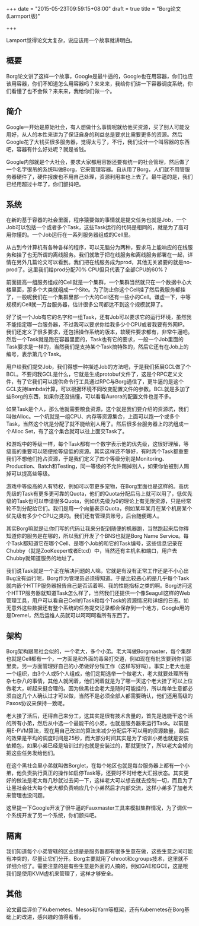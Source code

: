 +++
date = "2015-05-23T09:59:15+08:00"
draft = true
title = "Borg论文(Larmport版)"

+++

Lamport觉得论文太复杂，说应该用一个故事就讲明白。

## 概要

Borg论文讲了这样一个故事，Google是最牛逼的，Google也在用容器，你们也应该用容器，你们不知道怎么用容器吗？来来来，我给你们讲一下容器调度系统，你们看懂了也不会做？来来来，我给你们做一个。

## 简介

Google一开始是原始社会，有人想做什么事情呢就给他买资源，买了别人可能没用好，从人的本性来讲为了保证自身的利益总是要求比需要更多的资源。然后Google花了大钱买很多服务器，觉得太亏了，不行，我们设计一个叫容器的东西吧，容器有什么好处呢？就是省钱。

Google内部就是个大社会，要求大家都用容器还要有统一的社会管理，然后做了一个名字很吊的系统叫做Borg，它来管理容器。自从用了Borg，人们就不用管服务器硬件了，硬件报废也不用自己处理，资源利用率也上去了。最牛逼的是，我们已经用超过十年了，你们颤抖吧。

## 系统

在新的基于容器的社会里面，程序猿要做的事情就是提交任务也就是Job，一个Job可以包括一个或者多个Task，这些Task运行的代码是相同的，就是为了高可用你懂的。一个Job运行在一系列服务器组成的Cell里。

从古到今计算机有各种各样的程序，可以无脑分为两种，要求马上能响应的在线服务和挂了也无所谓的离线服务。我们就敢于把在线服务和离线服务部署在一起，详情在另外几篇论文可以看到。我们把在线服务成为prod，其他无关紧要的就是no-prod了。这里我们给prod分配70% CPU但只代表了全部CPU的60%？

前面提高一组服务组成的Cell就是一个集群，一个集群当然就只在一个数据中心大楼里面，那多个大类就组成一个Site。为了防止你这个Cell挂了然后我服务都挂了，一般呢我们在一个集群里部一个大的Cell还有一些小的Cell。谦虚一下，中等规模的Cell就一万台服务器，估计很多公司都达不到这个规模就算了。

好了说一个Job有它的名字和一组Task，还有Job可以要求它的运行环境，虽然我不能指定哪一台服务器，不过我可以要求你给我多少个CPU或者我要有外网IP。我们还定义了很多要求，还包括操作系统的版本，软硬件要求都有，非常牛逼吧。然后一个Task就是跑在容器里面的，Task也有它的要求，一般一个Job里面的Task要求是一样的，当然我们是支持某个Task搞特殊的，然后它还有在Job上的编号，表示第几个Task。

用户给我们提交Job，我们得想一种描述Job的方法吧，于是我们拓展GCL做了个BCL。不要问我GCL是什么，它就是生成protobuf文件了，这是个RPC定义文件，有了它我们可以提供命令行工具通过RPC与Borg通信了，更牛逼的是这个GCL支持lambda计算，可以根据环境不同改变配置文件的参数。BCL就是多加了些Borg的东西，如果你还没搞懂，可以看看Aurora的配置文件也差不多。

如果Task是个人，那么他就需要粮食资源，这个就是我们要介绍的资源坑，我们叫做Alloc。一个坑就是一组CPU、内存等资源集合，上面可以跑一个或多个Task，当然这个坑是分配了就不能给别人用了。然后很多台服务器上的坑组成一个Alloc Set，有了这个集合就可以往上面交Task了。

和游戏中的等级一样，每个Task都有一个数字表示他的优先级，这很好理解，等级高的重要可以随便抢等级低的资源。其实这样还不够好，有时两个Task都重要我们不想他们抢占资源，于是我们定义了四个等级分别是Monitoring、Production、Batch和Testing，同一等级的不允许踢掉别人，如果你怕被别人踢掉可以提高些等级。

游戏中等级高的人有特权，例如可以带更多宠物，在Borg里面也是这样的。高优先级的Task有更多更可靠的Quota，他们的Quota分配后马上就可以用了，低优先级的Task也可以申请很多Quota，例如优先级为0的理论上有无限资源，只是经常轮不到分配给它们。我们是用一个向量表示Quota，例如某年某月在某个机房某个优先级有多少个CPU之类的。我们还有管理员账号，后台随便踢人。

其实Borg嘛就是让你们写的代码让我来分配到随便的机器跑，当然跑起来后你得知道你的服务是在哪的，所以我们开发了个BNS也就是Borg Name Service。每个Task都知道它在哪个Cell、是哪个Job的和它的Task编号，这些信息记录在Chubby（就是ZooKeeper或者Etcd）中，当然还有主机名和端口，用户去Chubby就知道服务的地址了。

我们说Task就是一个正在解决问题的人嘛，它就是有没有正常工作还是不小心出Bug没有运行呢，Borg作为管理员必须得知道。于是比较恶心的是几乎每个Task就内嵌个HTTP服务器报告自己是否活着啊、我的性能指标之类的啊。Borg访问这个HTTP服务器就知道Task怎么样了，当然我们还提供一个像Seagull这样的Web管理工具，用户可以看自己Cell的Task和每个Task的资源情况和详细的日志。如无意外这些数据还有整个系统的任务提交记录都会保存到一个地方，Google用的是Dremel，然后运维人员就可以呵呵呵看所有东西了。

## 架构

Borg架构跟黑社会似的，一个老大，多个小弟。老大叫做Borgmaster，每个集群也就是Cell都有一个，一方面是和外面的毒枭打交道，例如现在有批货要到你们那里卖，另一方面管理好自己的小弟做好分销工作（这样写好吗）。事实上老大也是一个组织，由3个人或5个人组成，他们定期选举一个做老大，老大就要处理所有杂七杂八的事情，其他人就闲着，他们闲着就是为了哪一天这个老大挂了可以上位做老大，听起来挺合理的。因为做黑社会老大是随时可能挂的，所以每单生意都必须由这几个人确认过才可以做，当然不是必须全部人都需要确认，他们还用高级的Paxos协议来保持一致呢。

老大接了活后，还得自己来分工，这其实是很有技术含量的，首先是选能干这个活的所有小弟，然后从中选一个最能干的小弟，也就是服务器来运行Task。以前是用E-PVM算法，现在用自己改进的算法来减少分配后不可以用的资源数量，最后的效果是平均的调度时间是25秒，而大部分时间其实是为了培训小弟也就是安装依赖包，如果小弟已经是培训过的也就是安装过的，那就更快了，所以老大会倾向把这些任务发给他们。

在这个黑社会里小弟就叫做Borglet，在每个地区也就是每台服务器上都有一个小弟，他负责执行真正的操作如启停Task等，还要时不时给老大汇报状态。其实更好的做法是老大每几秒就过去问一下，这样老大可以想去就去控制一切，而且为了让黑社会壮大每个老大都负责响应几个小弟然后才内部交流，这样小弟多了加老大来管理也没问题。

这里提一下Google开发了很牛逼的Fauxmaster工具来模拟集群情况，为了调优一个系统开发了另一个系统，你们颤抖吧。

## 隔离

我们知道每个小弟管辖的区业绩是是服务器都有很多生意在做，这些生意之间可能有冲突的，尽量让它们分开。Borg主要就用了chroot和cgroups技术，这里就不详细介绍了。需要注意的是有些生意是外面的人搞的，例如GAE和GCE，这是哦我们是使用KVM虚机来管理了，这样才够安全。

## 其他

论文最后评价了Kubernetes、Mesos和Yarn等框架，还有Kubernetes在Borg基础上的改进，感兴趣的值得看看。



